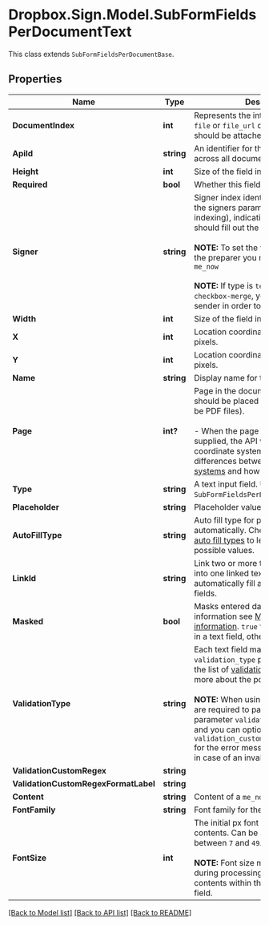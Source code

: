 # Dropbox.Sign.Model.SubFormFieldsPerDocumentText
This class extends `SubFormFieldsPerDocumentBase`.

## Properties

Name | Type | Description | Notes
------------ | ------------- | ------------- | -------------
**DocumentIndex** | **int** |  Represents the integer index of the `file` or `file_url` document the field should be attached to.  | 
**ApiId** | **string** |  An identifier for the field that is unique across all documents in the request.  | 
**Height** | **int** |  Size of the field in pixels.  | 
**Required** | **bool** |  Whether this field is required.  | 
**Signer** | **string** |  Signer index identified by the offset in the signers parameter (0-based indexing), indicating which signer should fill out the field.<br><br>**NOTE:** To set the value of the field as the preparer you must set this to `me_now`<br><br>**NOTE:** If type is `text-merge` or `checkbox-merge`, you must set this to sender in order to use pre-filled data.  | 
**Width** | **int** |  Size of the field in pixels.  | 
**X** | **int** |  Location coordinates of the field in pixels.  | 
**Y** | **int** |  Location coordinates of the field in pixels.  | 
**Name** | **string** |  Display name for the field.  | [optional] 
**Page** | **int?** |  Page in the document where the field should be placed (requires documents be PDF files).<br><br>- When the page number parameter is supplied, the API will use the new coordinate system. - Check out the differences between both [coordinate systems](https://faq.hellosign.com/hc/en-us/articles/217115577) and how to use them.  | [optional] 
**Type** | **string** |  A text input field. Use the `SubFormFieldsPerDocumentText` class.  | [default to "text"]
**Placeholder** | **string** |  Placeholder value for text field.  | [optional] 
**AutoFillType** | **string** |  Auto fill type for populating fields automatically. Check out the list of [auto fill types](/api/reference/constants/#auto-fill-types) to learn more about the possible values.  | [optional] 
**LinkId** | **string** |  Link two or more text fields. Enter data into one linked text field, which automatically fill all other linked text fields.  | [optional] 
**Masked** | **bool** |  Masks entered data. For more information see [Masking sensitive information](https://faq.hellosign.com/hc/en-us/articles/360040742811-Masking-sensitive-information). `true` for masking the data in a text field, otherwise `false`.  | [optional] 
**ValidationType** | **string** |  Each text field may contain a `validation_type` parameter. Check out the list of [validation types](https://faq.hellosign.com/hc/en-us/articles/217115577) to learn more about the possible values.<br><br>**NOTE:** When using `custom_regex` you are required to pass a second parameter `validation_custom_regex` and you can optionally provide `validation_custom_regex_format_label` for the error message the user will see in case of an invalid value.  | [optional] 
**ValidationCustomRegex** | **string** |    | [optional] 
**ValidationCustomRegexFormatLabel** | **string** |    | [optional] 
**Content** | **string** |  Content of a `me_now` text field  | [optional] 
**FontFamily** | **string** |  Font family for the field.  | [optional] 
**FontSize** | **int** |  The initial px font size for the field contents. Can be any integer value between `7` and `49`.<br><br>**NOTE:** Font size may be reduced during processing in order to fit the contents within the dimensions of the field.  | [optional] [default to 12]

[[Back to Model list]](../README.md#documentation-for-models) [[Back to API list]](../README.md#documentation-for-api-endpoints) [[Back to README]](../README.md)

